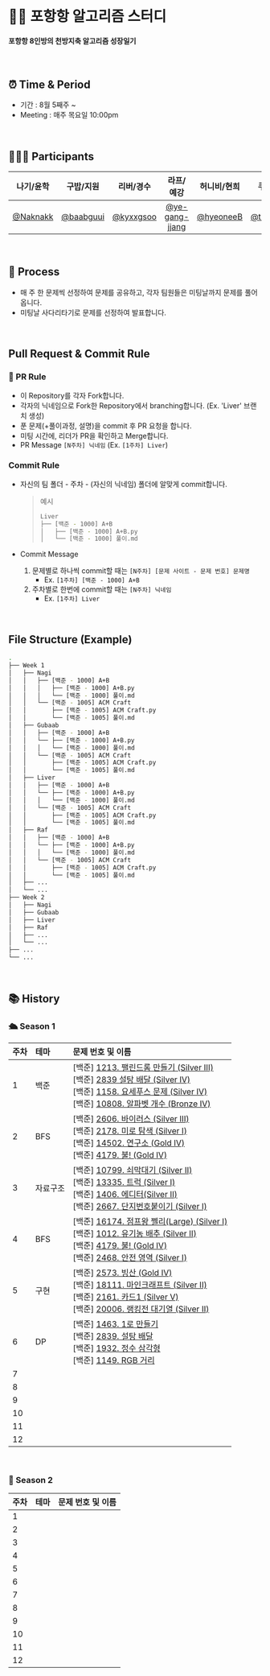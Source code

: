 # 👊🏻 포항항 알고리즘 스터디

#### 포항항 8인방의 천방지축 알고리즘 성장일기

<br/>

## ⏰ Time & Period

- 기간 : 8월 5째주 ~
- Meeting : 매주 목요일 10:00pm

<br/>

## 🧑🏻‍💻 Participants

|나기/윤학|구밥/지원|리버/경수|라프/예강|허니비/현희|쿠키/민준|롭/수진|윤/윤기|
|:----:|:----:|:----:|:----:|:----:|:----:|:----:|:----:|
|<a href="https://github.com/Naknakk">@Naknakk</a>|<a href="https://github.com/baabguui">@baabguui</a>|<a href="https://github.com/kyxxgsoo">@kyxxgsoo</a>|<a href="https://github.com/ye-gang-jjang">@ye-gang-jjang</a>|<a href="https://github.com/hyeonheebee">@hyeoneeB</a>|<a href="https://github.com/thinkySide">@thinkySide</a>|<a href="https://github.com/Jinjinjinzin">@Jinjinjinzin</a>|<a href="https://github.com/YunKi-H">@YunKi-H</a>|

<br/>

## 📖 Process
- 매 주 한 문제씩 선정하여 문제를 공유하고, 각자 팀원들은 미팅날까지 문제를 풀어옵니다.
- 미팅날 사다리타기로 문제를 선정하여 발표합니다.

<br/>

## Pull Request & Commit Rule


### 📌 PR Rule

- 이 Repository를 각자 Fork합니다.
- 각자의 닉네임으로 Fork한 Repository에서 branching합니다. (Ex. 'Liver' 브랜치 생성)
- 푼 문제(+풀이과정, 설명)을 commit 후 PR 요청을 합니다.
- 미팅 시간에, 리더가 PR을 확인하고 Merge합니다.
- PR Message
  `[N주차] 닉네임` (Ex. `[1주차] Liver`)

### Commit Rule

- 자신의 팀 폴더 - 주차 - (자신의 닉네임) 폴더에 알맞게 commit합니다.

  > 예시
  >
  > ```bash
  > Liver
  > ├── [백준 - 1000] A+B
  > │   ├── [백준 - 1000] A+B.py
  > │   └── [백준 - 1000] 풀이.md
  > ```

- Commit Message
  1. 문제별로 하나씩 commit할 때는 `[N주차] [문제 사이트 - 문제 번호] 문제명`
     - Ex. `[1주차] [백준 - 1000] A+B`
  2. 주차별로 한번에 commit할 때는 `[N주차] 닉네임`
     - Ex. `[1주차] Liver`

<br />

## File Structure (Example)

```bash
.
├── Week 1
│   ├── Nagi
│   │   ├── [백준 - 1000] A+B
│   │   │   ├── [백준 - 1000] A+B.py
│   │   │   └── [백준 - 1000] 풀이.md
│   │   └── [백준 - 1005] ACM Craft
│   │       ├── [백준 - 1005] ACM Craft.py
│   │       └── [백준 - 1005] 풀이.md
│   ├── Gubaab
│   │   ├── [백준 - 1000] A+B
│   │   └── ├── [백준 - 1000] A+B.py
│   │   │   └── [백준 - 1000] 풀이.md
│   │   └── [백준 - 1005] ACM Craft
│   │       ├── [백준 - 1005] ACM Craft.py
│   │       └── [백준 - 1005] 풀이.md
│   ├── Liver
│   │   ├── [백준 - 1000] A+B
│   │   └── ├── [백준 - 1000] A+B.py
│   │   │   └── [백준 - 1000] 풀이.md
│   │   └── [백준 - 1005] ACM Craft
│   │       ├── [백준 - 1005] ACM Craft.py
│   │       └── [백준 - 1005] 풀이.md
│   ├── Raf
│   │   ├── [백준 - 1000] A+B
│   │   └── ├── [백준 - 1000] A+B.py
│   │   │   └── [백준 - 1000] 풀이.md
│   │   └── [백준 - 1005] ACM Craft
│   │       ├── [백준 - 1005] ACM Craft.py
│   │       └── [백준 - 1005] 풀이.md
│   ├── ...
│   └── ...
├── Week 2
│   ├── Nagi
│   ├── Gubaab
│   ├── Liver
│   ├── Raf
│   ├── ...
│   └── ...
├── ...
└── ...

```

<br/>


## 📚 History
### 🛳️ Season 1
| 주차 | 테마                                                     | 문제 번호 및 이름                                            |
| :--- | :------------------------------------------------------- | :----------------------------------------------------------- |
| 1    | 백준                                                      | [백준] [1213. 팰린드롬 만들기 (Silver III)](https://www.acmicpc.net/problem/1213)<br/> [백준] [2839 설탕 배달 (Silver IV)](https://www.acmicpc.net/problem/2839)<br/> [백준] [1158. 요세푸스 문제 (Silver IV)](https://www.acmicpc.net/problem/1158)<br/> [백준] [10808. 알파벳 개수 (Bronze IV)](https://www.acmicpc.net/problem/10808) |
| 2    | BFS                                                      | [백준] [2606. 바이러스 (Silver III)](https://www.acmicpc.net/problem/2606)<br/> [백준] [2178. 미로 탐색 (Silver I)](https://www.acmicpc.net/problem/2178)<br/> [백준] [14502. 연구소 (Gold IV)](https://www.acmicpc.net/problem/14502)<br/> [백준] [4179. 불! (Gold IV)](https://www.acmicpc.net/problem/4179) |
| 3    | 자료구조                                                   | [백준] [10799. 쇠막대기 (Silver II)](https://www.acmicpc.net/problem/10799)<br/> [백준] [13335. 트럭 (Silver I)](https://www.acmicpc.net/problem/13335)<br/> [백준] [1406. 에디터(Silver II)](https://www.acmicpc.net/problem/1406)<br/> [백준] [2667. 단지번호붙이기 (Silver I)](https://www.acmicpc.net/problem/2667) |
| 4    | BFS                                                      | [백준] [16174. 점프왕 쩰리(Large) (Silver I)](https://www.acmicpc.net/problem/16174)<br/> [백준] [1012. 유기농 배추 (Silver II)](https://www.acmicpc.net/problem/1012)<br/> [백준] [4179. 불! (Gold IV)](https://www.acmicpc.net/problem/4179)<br/> [백준] [2468. 안전 영역 (Silver I)](https://www.acmicpc.net/problem/2468) |
| 5    | 구현                                                      | [백준] [2573. 빙산 (Gold IV)](https://www.acmicpc.net/problem/2573)<br/> [백준] [18111. 마인크래프트 (Silver II)](https://www.acmicpc.net/problem/18111)<br/> [백준] [2161. 카드1 (Silver V)](https://www.acmicpc.net/problem/2161)<br/> [백준] [20006. 랭킹전 대기열 (Silver II)](https://www.acmicpc.net/problem/20006) |
| 6    | DP                                                       | [백준] [1463. 1로 만들기](https://www.acmicpc.net/problem/1463)<br/> [백준] [2839. 설탕 배달](https://www.acmicpc.net/problem/2839)<br/> [백준] [1932. 정수 삼각형](https://www.acmicpc.net/problem/1932)<br/> [백준] [1149. RGB 거리](https://www.acmicpc.net/problem/1149) |
| 7    |                                                          |                                                              |
| 8    |                                                          |                                                              |
| 9    |                                                          |                                                              |
| 10   |                                                          |                                                              |
| 11   |                                                          |                                                              |
| 12   |                                                          |                                                              |

<br/>

### 🌊 Season 2
| 주차 | 테마                                                     | 문제 번호 및 이름                                            |
| :--- | :------------------------------------------------------- | :----------------------------------------------------------- |
| 1    |                                                          |                                                              |
| 2    |                                                          |                                                              |
| 3    |                                                          |                                                              |
| 4    |                                                          |                                                              |
| 5    |                                                          |                                                              |
| 6    |                                                          |                                                              |
| 7    |                                                          |                                                              |
| 8    |                                                          |                                                              |
| 9    |                                                          |                                                              |
| 10   |                                                          |                                                              |
| 11   |                                                          |                                                              |
| 12   |                                                          |                                                              |
